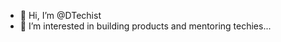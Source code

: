 - 👋 Hi, I’m @DTechist
- 👀 I’m interested in building products and mentoring techies...


<!---
DTechist/DTechist is a ✨ special ✨ repository because its `README.md` (this file) appears on your GitHub profile.
You can click the Preview link to take a look at your changes.
--->
